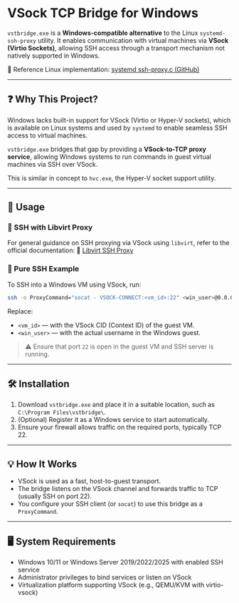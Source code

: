 # VSock TCP Bridge for Windows

`vstbridge.exe` is a **Windows-compatible alternative** to the Linux `systemd-ssh-proxy` utility. It enables communication with virtual machines via **VSock (Virtio Sockets)**, allowing SSH access through a transport mechanism not natively supported in Windows.

🔗 Reference Linux implementation:
[systemd ssh-proxy.c (GitHub)](https://github.com/systemd/systemd/blob/v257.6/src/ssh-generator/ssh-proxy.c)

---

## ❓ Why This Project?

Windows lacks built-in support for VSock (Virtio or Hyper-V sockets), which is available on Linux systems and used by `systemd` to enable seamless SSH access to virtual machines.

`vstbridge.exe` bridges that gap by providing a **VSock-to-TCP proxy service**, allowing Windows systems to run commands in guest virtual machines via SSH over VSock.

This is similar in concept to `hvc.exe`, the Hyper-V socket support utility.

---

## 🚀 Usage

### 🧩 SSH with Libvirt Proxy

For general guidance on SSH proxying via VSock using `libvirt`, refer to the official documentation:
📖 [Libvirt SSH Proxy](https://libvirt.org/ssh-proxy.html)

### 🔧 Pure SSH Example

To SSH into a Windows VM using VSock, run:

```bash
ssh -o ProxyCommand="socat - VSOCK-CONNECT:<vm_id>:22" <win_user>@0.0.0.0
```

Replace:

* `<vm_id>` — with the VSock CID (Context ID) of the guest VM.
* `<win_user>` — with the actual username in the Windows guest.

> ⚠️ Ensure that port `22` is open in the guest VM and SSH server is running.

---

## 🛠️ Installation

1. Download `vstbridge.exe` and place it in a suitable location, such as `C:\Program Files\vstbridge\`.
2. (Optional) Register it as a Windows service to start automatically.
3. Ensure your firewall allows traffic on the required ports, typically TCP 22.

---

## 💡 How It Works

* VSock is used as a fast, host-to-guest transport.
* The bridge listens on the VSock channel and forwards traffic to TCP (usually SSH on port 22).
* You configure your SSH client (or `socat`) to use this bridge as a `ProxyCommand`.

---

## 🖥️ System Requirements

* Windows 10/11 or Windows Server 2019/2022/2025 with enabled SSH service
* Administrator privileges to bind services or listen on VSock
* Virtualization platform supporting VSock (e.g., QEMU/KVM with virtio-vsock)
